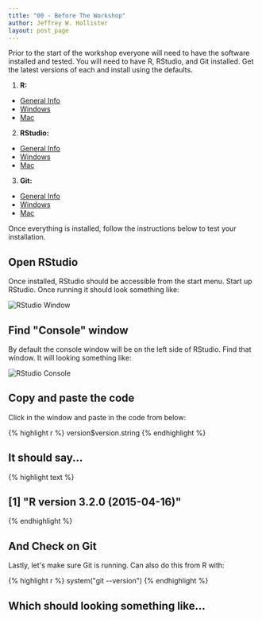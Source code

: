 ```yaml
---
title: "00 - Before The Workshop"
author: Jeffrey W. Hollister
layout: post_page
---
```


Prior to the start of the workshop everyone will need to have the software 
installed and tested.  You will need to have R, RStudio, and Git installed.  Get the latest versions of each and install using the defaults.  

1. **R:** 

  - [General Info](http://cran.r-project.org/)
  - [Windows](http://cran.r-project.org/bin/windows/base/R-3.2.0-win.exe)
  - [Mac](http://cran.r-project.org/bin/macosx/R-3.2.0.pkg)
  
2. **RStudio:** 

  - [General Info](http://www.rstudio.com/products/rstudio/download/)
  - [Windows](http://download1.rstudio.org/RStudio-0.99.446.exe)
  - [Mac](http://download1.rstudio.org/RStudio-0.99.446.dmg)
  
3. **Git:** 

  - [General Info](https://git-scm.com/downloads)
  - [Windows](https://git-scm.com/download/win)
  - [Mac](https://git-scm.com/download/mac)
  
Once everything is installed, follow the instructions below to test your installation.

## Open RStudio
Once installed, RStudio should be accessible from the start menu.  Start up RStudio.  Once running it should look something like:

![RStudio Window](/iale_open_science/figure/rstudio.png)

## Find "Console" window
By default the console window will be on the left side of RStudio.  Find that window.  It will looking something like:  

![RStudio Console](/iale_open_science/figure/rstudio_console.png)

## Copy and paste the code
Click in the window and paste in the code from below:


{% highlight r %}
version$version.string
{% endhighlight %}

## It should say...


{% highlight text %}
## [1] "R version 3.2.0 (2015-04-16)"
{% endhighlight %}

## And Check on Git 
Lastly, let's make sure Git is running.  Can also do this from R with:


{% highlight r %}
system("git --version")
{% endhighlight %}

## Which should looking something like...



